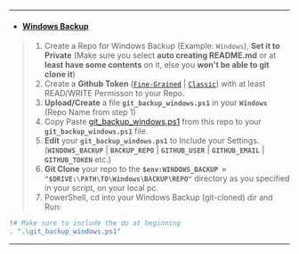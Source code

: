 
---
- #### [Windows Backup](https://github.com/Azathothas/Arsenal/blob/main/misc/Windows/scripts/git_backup_windows.ps1)
> 1. Create a Repo for Windows Backup (Example: `Windows`), **Set it to Private** (Make sure you select **auto creating README.md** or at **least have some contents** on it, else you **won't be able to git clone it**)
> 2. Create a **Github Token** ([`Fine-Grained`](https://github.com/settings/tokens?type=beta) | [`Classic`](https://github.com/settings/tokens)) with at least READ/WRITE Permisson to your Repo. 
> 3. **Upload/Create** a file **`git_backup_windows.ps1`** in your **`Windows`** (Repo Name from step 1)
> 4. Copy Paste [git_backup_windows.ps1](https://raw.githubusercontent.com/Azathothas/Arsenal/main/misc/Windows/scripts/git_backup_windows.ps1) from this repo to your **`git_backup_windows.ps1`** file.
> 5. **Edit** your **`git_backup_windows.ps1`** to Include your Settings. (**`WINDOWS_BACKUP`** | **`BACKUP_REPO`** | **`GITHUB_USER`** | **`GITHUB_EMAIL`** | **`GITHUB_TOKEN`** etc.)
> 6. **Git Clone** your repo to the **`$env:WINDOWS_BACKUP = "$DRIVE:\PATH\TO\Windows\BACKUP\REPO"`** directory as you specified in your script, on your local pc.
> 7. PowerShell, cd into your Windows Backup (git-cloned) dir and Run:
```powershell
!# Make sure to include the do at beginning
. ".\git_backup_windows.ps1"
```
---
